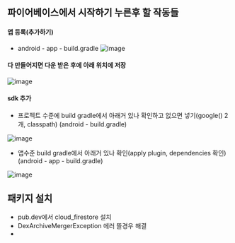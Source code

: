 ## 파이어베이스에서 시작하기 누른후 할 작동들

#### 앱 등록(추가하기) 

* android - app - build.gradle
![image](https://user-images.githubusercontent.com/63588046/189533422-ed4115ae-0209-4b90-bca9-b80538274bbe.png)

#### 다 만들어지면 다운 받은 후에 아래 위치에 저장

![image](https://user-images.githubusercontent.com/63588046/189533547-a23690c2-cbff-44aa-9d80-a465f5b5eab7.png)

#### sdk 추가
* 프로젝트 수준에 build gradle에서 아래거 있나 확인하고 없으면 넣기(google() 2개, classpath) (android - build.gradle)

![image](https://user-images.githubusercontent.com/63588046/189533599-9cf84fbe-c75f-489a-ac65-62ca1ca5edb3.png)

* 앱수준 build gradle에서 아래거 있나 확인(apply plugin, dependencies 확인) (android - app - build.gradle)

![image](https://user-images.githubusercontent.com/63588046/189533632-e035db3c-914a-4063-a199-6008aa94b980.png)

## 패키지 설치
* pub.dev에서 cloud_firestore 설치
* DexArchiveMergerException 에러 뜰경우 해결
* 
